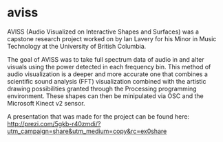 aviss
=====

AVISS (Audio Visualized on Interactive Shapes and Surfaces) was a capstone research project worked on by Ian Lavery for his Minor in Music Technology at the University of British Columbia. 

The goal of AVISS was to take full spectrum data of audio in and alter visuals using the power detected in each frequency bin. This method of audio visualization is a deeper and more accurate one that combines a scientific sound analysis (FFT) visualization combined with the artistic drawing possibilities granted through the Processing programming environment. These shapes can then be minipulated via OSC and the Microsoft Kinect v2 sensor.

A presentation that was made for the project can be found here: http://prezi.com/5gkb-r40zmdi/?utm_campaign=share&utm_medium=copy&rc=ex0share

